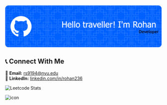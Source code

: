 
![Header](./github-header-image-4.png)
## **📞 Connect With Me**
📧 **Email:** rs9194@nyu.edu  
💼 **LinkedIn:** [linkedin.com/in/rohan236](https://www.linkedin.com/in/rohan236)  


![Leetcode Stats](https://leetcard.jacoblin.cool/rockd361)

<div style="display: flex; align-items: flex-start;"><img src="https://techstack-generator.vercel.app/csharp-icon.svg" alt="icon" width="65" height="65" /></div>
